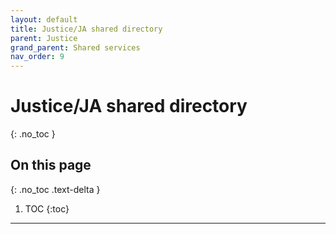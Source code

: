 ```yaml
---
layout: default
title: Justice/JA shared directory
parent: Justice
grand_parent: Shared services
nav_order: 9
---
```


# Justice/JA shared directory
{: .no_toc }

## On this page
{: .no_toc .text-delta }

1. TOC
{:toc}

---

